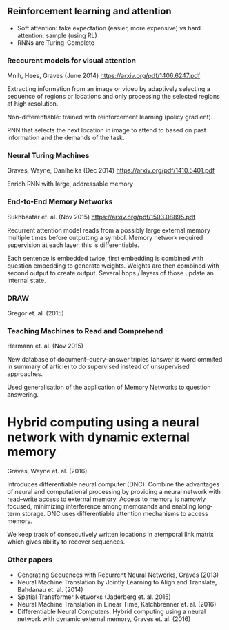 ## Reinforcement learning and attention

- Soft attention: take expectation (easier, more expensive) vs hard attention: sample (using RL)
- RNNs are Turing-Complete

### Reccurent models for visual attention
Mnih, Hees, Graves (June 2014) https://arxiv.org/pdf/1406.6247.pdf

Extracting information from an image or video by adaptively selecting a sequence of regions or locations and only processing the selected regions at high resolution.

Non-differentiable: trained with reinforcement learning (policy gradient).

RNN that selects the next location in image to attend to based on past information and the demands of the task.

### Neural Turing Machines
Graves, Wayne, Danihelka (Dec 2014) https://arxiv.org/pdf/1410.5401.pdf

Enrich RNN with large, addressable memory

### End-to-End Memory Networks
Sukhbaatar et. al. (Nov 2015) https://arxiv.org/pdf/1503.08895.pdf

Recurrent attention model reads from a possibly large external memory multiple times before outputting a symbol. Memory network required supervision at each layer, this is differentiable.

Each sentence is embedded twice, first embedding is combined with question embedding to generate weights. Weights are then combined with second output to create output. Several hops / layers of those update an internal state.


### DRAW
Gregor et. al. (2015)


### Teaching Machines to Read and Comprehend
Hermann et. al. (Nov 2015)

New database of document–query–answer triples (answer is word ommited in summary of article) to do supervised instead of unsupervised approaches.

Used generalisation of the application of Memory Networks to question answering.

# Hybrid computing using a neural network with dynamic external memory
Graves, Wayne et. al. (2016)

Introduces differentiable neural computer (DNC). Combine the advantages of neural and computational processing by providing a neural network with read–write access to external memory. Access to memory is narrowly focused, minimizing interference among memoranda and enabling long-term storage. DNC uses differentiable attention mechanisms to access memory.

We keep track of consecutively written locations in atemporal link matrix which gives ability to recover sequences.

### Other papers
- Generating Sequences with Recurrent Neural Networks, Graves (2013)
- Neural Machine Translation by Jointly Learning to Align and Translate, Bahdanau et. al. (2014)
- Spatial Transformer Networks (Jaderberg et. al. 2015) 
- Neural Machine Translation in Linear Time,
Kalchbrenner et. al. (2016) 
- Differentiable Neural Computers: Hybrid computing using a neural network with dynamic external memory, Graves et. al. (2016)